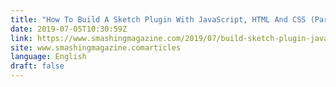 ```yaml
---
title: "How To Build A Sketch Plugin With JavaScript, HTML And CSS (Part 1)"
date: 2019-07-05T10:30:59Z
link: https://www.smashingmagazine.com/2019/07/build-sketch-plugin-javascript-html-css-part-1/?utm_medium=RSS&utm_source=news.12bit.vn
site: www.smashingmagazine.comarticles
language: English
draft: false
---
```

